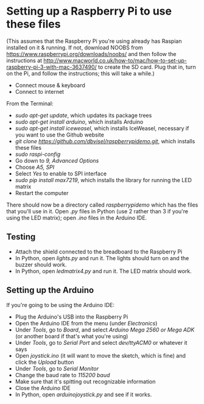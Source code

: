 # Setting up a Raspberry Pi to use these files

(This assumes that the Raspberry Pi you're using already has Raspian installed on it & running. If not, download NOOBS from https://www.raspberrypi.org/downloads/noobs/ and then follow the instructions at http://www.macworld.co.uk/how-to/mac/how-to-set-up-raspberry-pi-3-with-mac-3637490/ to create the SD card. Plug that in, turn on the Pi, and follow the instructions; this will take a while.)

 * Connect mouse & keyboard
 * Connect to internet

From the Terminal:

 * *sudo apt-get update*, which updates its package trees
 * *sudo apt-get install arduino*, which installs Arduino
 * *sudo apt-get install iceweasel*, which installs IceWeasel, necessary if you want to use the Github website
 * *git clone https://github.com/dbvisel/raspberrypidemo.git*, which installs these files
 * *sudo raspi-config*
  * Go down to *9, Advanced Options*
  * Choose *A5, SPI*
  * Select *Yes* to enable to SPI interface
 * *sudo pip install max7219*, which installs the library for running the LED matrix
 * Restart the computer

There should now be a directory called *raspberrypidemo* which has the files that you'll use in it. Open *.py* files in Python (use 2 rather than 3 if you're using the LED matrix); open *.ino* files in the Arduino IDE.

## Testing

 * Attach the shield connected to the breadboard to the Raspberry Pi
 * In Python, open *lights.py* and run it. The lights should turn on and the buzzer should work.
 * In Python, open *ledmatrix4.py* and run it. The LED matrix should work.

## Setting up the Arduino

If you're going to be using the Arduino IDE:

 * Plug the Arduino's USB into the Raspberry Pi
 * Open the Arduino IDE from the menu (under *Electronics*)
 * Under *Tools*, go to *Board*, and select *Arduino Mega 2560 or Mega ADK* (or another board if that's what you're using)
 * Under *Tools*, go to *Serial Port* and select *dev/ttyACM0* or whatever it says
 * Open *joystick.ino* (it will want to move the sketch, which is fine) and click the *Upload* button
 * Under *Tools*, go to *Serial Monitor*
 * Change the baud rate to *115200 baud*
 * Make sure that it's spitting out recognizable information
 * Close the Arduino IDE
 * In Python, open *arduinojoystick.py* and see if it works.
